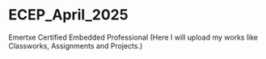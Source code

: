 # ECEP_April_2025
Emertxe Certified Embedded Professional
(Here I will upload my works like Classworks, Assignments and Projects.)  
